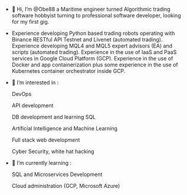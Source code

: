 - 👋 Hi, I’m @Obe88 a Maritime engineer turned Algorithmic trading software hobbyist turning to professional software developer, looking for my first gig.
-  Experience developing Python based trading robots operating with Binance RESTful API Testnet and Livenet (automated trading).
Experience developing MQL4 and MQL5 expert advisors (EA) and scripts (automated trading).
Experience in the use of IaaS and PaaS services in Google Cloud Platform (GCP).
Experience in the use of Docker and app containerization plus some experience in the use of Kubernetes container orchestrator inside GCP.

- 👀 I’m interested in :
  
  DevOps 
  
  API development 
  
  DB development and learning SQL
  
  Artificial Intelligence and Machine Learning
  
  Full stack web development
  
  Cyber Security, white hat hacking
 
- 🌱 I’m currently learning :
  
  SQL and Microservices Development
  
  Cloud administration (GCP, Microsoft Azure)

<!---
- 💞️ I’m looking to collaborate on ...
- 📫 How to reach me ...
--->
<!---
Obe88/Obe88 is a ✨ special ✨ repository because its `README.md` (this file) appears on your GitHub profile.
You can click the Preview link to take a look at your changes.
--->
